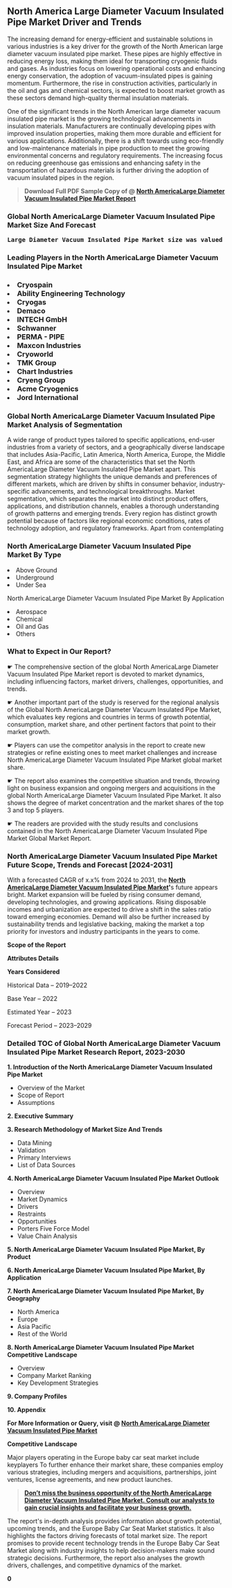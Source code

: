 <p> <h2>North America Large Diameter Vacuum Insulated Pipe Market Driver and Trends</h2><p>The increasing demand for energy-efficient and sustainable solutions in various industries is a key driver for the growth of the North American large diameter vacuum insulated pipe market. These pipes are highly effective in reducing energy loss, making them ideal for transporting cryogenic fluids and gases. As industries focus on lowering operational costs and enhancing energy conservation, the adoption of vacuum-insulated pipes is gaining momentum. Furthermore, the rise in construction activities, particularly in the oil and gas and chemical sectors, is expected to boost market growth as these sectors demand high-quality thermal insulation materials.</p><p>One of the significant trends in the North American large diameter vacuum insulated pipe market is the growing technological advancements in insulation materials. Manufacturers are continually developing pipes with improved insulation properties, making them more durable and efficient for various applications. Additionally, there is a shift towards using eco-friendly and low-maintenance materials in pipe production to meet the growing environmental concerns and regulatory requirements. The increasing focus on reducing greenhouse gas emissions and enhancing safety in the transportation of hazardous materials is further driving the adoption of vacuum insulated pipes in the region.</p></p><blockquote id="" class=""><strong>Download Full PDF Sample Copy of @&nbsp;<a href="https://www.verifiedmarketreports.com/download-sample/?rid=460464&utm_source=GitHub-Jan&utm_medium=258" target="_blank">North AmericaLarge Diameter Vacuum Insulated Pipe Market Report</a>&nbsp;&nbsp;</strong></blockquote><h3 id="" class=""><strong>Global&nbsp;North AmericaLarge Diameter Vacuum Insulated Pipe Market Size And Forecast</strong></h3><pre class="reader-text-block__code-block"><strong>Large Diameter Vacuum Insulated Pipe Market size was valued at USD 4.5 Billion in 2022 and is projected to reach USD 7.2 Billion by 2030, growing at a CAGR of 6.3% from 2024 to 2030.</strong></pre><h3 id="" class="">Leading Players in the&nbsp;North AmericaLarge Diameter Vacuum Insulated Pipe Market</h3><h3 class=""></Li><Li>Cryospain</Li><Li> Ability Engineering Technology</Li><Li> Cryogas</Li><Li> Demaco</Li><Li> INTECH GmbH</Li><Li> Schwanner</Li><Li> PERMA - PIPE</Li><Li> Maxcon Industries</Li><Li> Cryoworld</Li><Li> TMK Group</Li><Li> Chart Industries</Li><Li> Cryeng Group</Li><Li> Acme Cryogenics</Li><Li> Jord International</h3><h3 id="" class="">Global&nbsp;North AmericaLarge Diameter Vacuum Insulated Pipe Market Analysis of Segmentation</h3><p id="" class="">A wide range of product types tailored to specific applications, end-user industries from a variety of sectors, and a geographically diverse landscape that includes Asia-Pacific, Latin America, North America, Europe, the Middle East, and Africa are some of the characteristics that set the North AmericaLarge Diameter Vacuum Insulated Pipe Market apart. This segmentation strategy highlights the unique demands and preferences of different markets, which are driven by shifts in consumer behavior, industry-specific advancements, and technological breakthroughs. Market segmentation, which separates the market into distinct product offers, applications, and distribution channels, enables a thorough understanding of growth patterns and emerging trends. Every region has distinct growth potential because of factors like regional economic conditions, rates of technology adoption, and regulatory frameworks. Apart from contemplating</p><h3 id="" class="">North AmericaLarge Diameter Vacuum Insulated Pipe Market&nbsp;By Type</h3><p></Li><Li>Above Ground</Li><Li> Underground</Li><Li> Under Sea</p><div class="" data-test-id=""><p>North AmericaLarge Diameter Vacuum Insulated Pipe Market&nbsp;By Application</p></div><p class=""></Li><Li>Aerospace</Li><Li> Chemical</Li><Li> Oil and Gas</Li><Li> Others</p><div class="" data-test-id=""><h3><span class="">What to Expect in Our Report?</span></h3></div><div class="" data-test-id=""><p><span class="">☛ The comprehensive section of the global North AmericaLarge Diameter Vacuum Insulated Pipe Market report is devoted to market dynamics, including influencing factors, market drivers, challenges, opportunities, and trends.</span></p></div><div class="" data-test-id=""><p><span class="">☛ Another important part of the study is reserved for the regional analysis of the Global North AmericaLarge Diameter Vacuum Insulated Pipe Market, which evaluates key regions and countries in terms of growth potential, consumption, market share, and other pertinent factors that point to their market growth.</span></p></div><div class="" data-test-id=""><p><span class="">☛ Players can use the competitor analysis in the report to create new strategies or refine existing ones to meet market challenges and increase North AmericaLarge Diameter Vacuum Insulated Pipe Market global market share.</span></p></div><div class="" data-test-id=""><p><span class="">☛ The report also examines the competitive situation and trends, throwing light on business expansion and ongoing mergers and acquisitions in the global North AmericaLarge Diameter Vacuum Insulated Pipe Market. It also shows the degree of market concentration and the market shares of the top 3 and top 5 players.</span></p></div><div class="" data-test-id=""><p><span class="">☛ The readers are provided with the study results and conclusions contained in the North AmericaLarge Diameter Vacuum Insulated Pipe Market Global Market Report.</span></p></div><div class="" data-test-id=""><h3><span class="">North AmericaLarge Diameter Vacuum Insulated Pipe Market Future Scope, Trends and Forecast [2024-2031]</span></h3></div><div class="" data-test-id=""><p><span class="">With a forecasted CAGR of x.x% from 2024 to 2031, the <strong><a href="https://www.verifiedmarketreports.com/download-sample/?rid=460464&utm_source=GitHub-Jan&utm_medium=258" target="_blank">North AmericaLarge Diameter Vacuum Insulated Pipe Market</a>'</strong>s future appears bright. Market expansion will be fueled by rising consumer demand, developing technologies, and growing applications. Rising disposable incomes and urbanization are expected to drive a shift in the sales ratio toward emerging economies. Demand will also be further increased by sustainability trends and legislative backing, making the market a top priority for investors and industry participants in the years to come.</span></p><p id="ember66" class="ember-view reader-text-block__paragraph"><strong>Scope of the Report</strong></p><p id="ember67" class="ember-view reader-text-block__paragraph"><strong>Attributes Details</strong></p><p id="ember68" class="ember-view reader-text-block__paragraph"><strong>Years Considered</strong></p><p id="ember69" class="ember-view reader-text-block__paragraph">Historical Data &ndash; 2019&ndash;2022</p><p id="ember70" class="ember-view reader-text-block__paragraph">Base Year &ndash; 2022</p><p id="ember71" class="ember-view reader-text-block__paragraph">Estimated Year &ndash; 2023</p><p id="ember72" class="ember-view reader-text-block__paragraph">Forecast Period &ndash; 2023&ndash;2029</p></div><h3 id="" class="">Detailed TOC of Global North AmericaLarge Diameter Vacuum Insulated Pipe Market Research Report, 2023-2030</h3><p id="" class=""><strong>1. Introduction of the North AmericaLarge Diameter Vacuum Insulated Pipe Market</strong></p><ul><li>Overview of the Market</li><li>Scope of Report</li><li>Assumptions</li></ul><p id="" class=""><strong>2. Executive Summary</strong></p><p id="" class=""><strong>3. Research Methodology of Market Size And Trends</strong></p><ul><li>Data Mining</li><li>Validation</li><li>Primary Interviews</li><li>List of Data Sources</li></ul><p id="" class=""><strong>4. North AmericaLarge Diameter Vacuum Insulated Pipe Market Outlook</strong></p><ul><li>Overview</li><li>Market Dynamics</li><li>Drivers</li><li>Restraints</li><li>Opportunities</li><li>Porters Five Force Model</li><li>Value Chain Analysis</li></ul><p id="" class=""><strong>5. North AmericaLarge Diameter Vacuum Insulated Pipe Market, By Product</strong></p><p id="" class=""><strong>6. North AmericaLarge Diameter Vacuum Insulated Pipe Market, By Application</strong></p><p id="" class=""><strong>7. North AmericaLarge Diameter Vacuum Insulated Pipe Market, By Geography</strong></p><ul><li>North America</li><li>Europe</li><li>Asia Pacific</li><li>Rest of the World</li></ul><p id="" class=""><strong>8. North AmericaLarge Diameter Vacuum Insulated Pipe Market Competitive Landscape</strong></p><ul><li>Overview</li><li>Company Market Ranking</li><li>Key Development Strategies</li></ul><p id="" class=""><strong>9. Company Profiles</strong></p><p id="" class=""><strong>10. Appendix</strong></p><p><strong>For More Information or Query, visit&nbsp;@ <a href="https://www.verifiedmarketreports.com/product/large-diameter-vacuum-insulated-pipe-market/" target="_blank">North AmericaLarge Diameter Vacuum Insulated Pipe Market</a></strong></p><p id="ember61" class="ember-view reader-text-block__paragraph"><strong>Competitive Landscape</strong></p><p id="ember62" class="ember-view reader-text-block__paragraph">Major players operating in the Europe baby car seat market include keyplayers To further enhance their market share, these companies employ various strategies, including mergers and acquisitions, partnerships, joint ventures, license agreements, and new product launches.</p><blockquote id="ember63" class="ember-view reader-text-block__blockquote"><strong><a href="https://www.verifiedmarketreports.com/download-sample/?rid=460464&utm_source=GitHub-Jan&utm_medium=258" target="_blank">Don&rsquo;t miss the business opportunity of the North AmericaLarge Diameter Vacuum Insulated Pipe Market. Consult our analysts to gain crucial insights and facilitate your business growth.</a></strong></blockquote><p id="ember64" class="ember-view reader-text-block__paragraph">The report's in-depth analysis provides information about growth potential, upcoming trends, and the Europe Baby Car Seat Market statistics. It also highlights the factors driving forecasts of total market size. The report promises to provide recent technology trends in the Europe Baby Car Seat Market along with industry insights to help decision-makers make sound strategic decisions. Furthermore, the report also analyses the growth drivers, challenges, and competitive dynamics of the market.</p><p class="ember-view reader-text-block__paragraph"><strong>0</strong></p>
